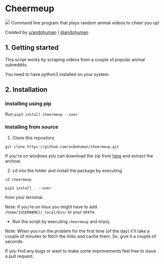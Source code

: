 # Cheermeup
![](demo.gif)
Command line program that plays random animal videos to cheer you up!

Created by [u/andohuman](https://www.reddit.com/user/andohuman) | [@andohuman](https://twitter.com/andohuman)

## 1. Getting started
This script works by scraping videos from a couple of popular animal subreddits.

You need to have python3 installed on your system.

## 2. Installation

### Installing using pip
Run ```pip3 install cheermeup --user```

### Installing from source
1. Clone this repository

```git clone https://github.com/andohuman/cheermeup.git```

If you're on windows you can download the zip from [here](https://github.com/andohuman/cheermeup/archive/master.zip) and extract the archive.

2. cd into the folder and install the package by executing

```cd cheermeup```

```pip3 install . --user```

from your terminal.

Note: If you're on linux you might have to add ```/home/{USERNAME}/.local/bin/``` to your ```$PATH```.

* Run the script by executing ```cheermeup``` and enjoy.

Note: When you run the problem for the first time (of the day) it'll take a couple of minutes to fetch the links and cache them. So, give it a couple of seconds.

If you find any bugs or want to make some improvements feel free to issue a pull request.
